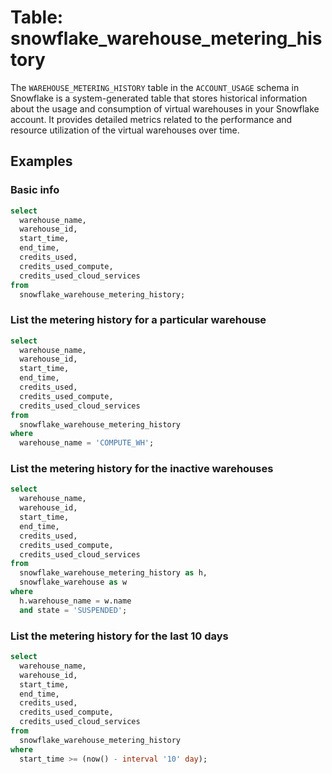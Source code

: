 # Table: snowflake_warehouse_metering_history

The `WAREHOUSE_METERING_HISTORY` table in the `ACCOUNT_USAGE` schema in Snowflake is a system-generated table that stores historical information about the usage and consumption of virtual warehouses in your Snowflake account. It provides detailed metrics related to the performance and resource utilization of the virtual warehouses over time.

## Examples

### Basic info

```sql
select
  warehouse_name,
  warehouse_id,
  start_time,
  end_time,
  credits_used,
  credits_used_compute,
  credits_used_cloud_services
from
  snowflake_warehouse_metering_history;
```

### List the metering history for a particular warehouse

```sql
select
  warehouse_name,
  warehouse_id,
  start_time,
  end_time,
  credits_used,
  credits_used_compute,
  credits_used_cloud_services
from
  snowflake_warehouse_metering_history
where
  warehouse_name = 'COMPUTE_WH';
```

### List the metering history for the inactive warehouses

```sql
select
  warehouse_name,
  warehouse_id,
  start_time,
  end_time,
  credits_used,
  credits_used_compute,
  credits_used_cloud_services
from
  snowflake_warehouse_metering_history as h,
  snowflake_warehouse as w
where
  h.warehouse_name = w.name
  and state = 'SUSPENDED';
```

### List the metering history for the last 10 days

```sql
select
  warehouse_name,
  warehouse_id,
  start_time,
  end_time,
  credits_used,
  credits_used_compute,
  credits_used_cloud_services
from
  snowflake_warehouse_metering_history
where
  start_time >= (now() - interval '10' day);
```
